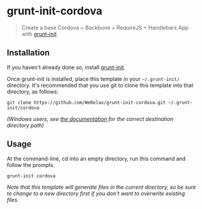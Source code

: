 # grunt-init-cordova

> Create a base Cordova + Backbone + RequireJS + Handlebars App with [grunt-init][]

[grunt-init]: http://gruntjs.com/project-scaffolding

## Installation
If you haven't already done so, install [grunt-init][].

Once grunt-init is installed, place this template in your `~/.grunt-init/` directory. It's recommended that you use git to clone this template into that directory, as follows:

```
git clone https://github.com/WeRelax/grunt-init-cordova.git ~/.grunt-init/cordova
```

_(Windows users, see [the documentation][grunt-init] for the correct destination directory path)_

## Usage

At the command-line, cd into an empty directory, run this command and follow the prompts.

```
grunt-init cordova
```

_Note that this template will generate files in the current directory, so be sure to change to a new directory first if you don't want to overwrite existing files._
